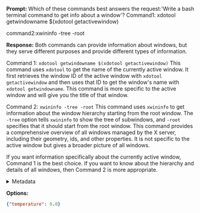 **Prompt:**
Which of these commands best answers the request:'Write a bash terminal command to get info about a window'? Command1:
xdotool getwindowname $(xdotool getactivewindow)

command2:xwininfo -tree -root


**Response:**
Both commands can provide information about windows, but they serve different purposes and provide different types of information.

Command 1: `xdotool getwindowname $(xdotool getactivewindow)`
This command uses `xdotool` to get the name of the currently active window. It first retrieves the window ID of the active window with `xdotool getactivewindow` and then uses that ID to get the window's name with `xdotool getwindowname`. This command is more specific to the active window and will give you the title of that window.

Command 2: `xwininfo -tree -root`
This command uses `xwininfo` to get information about the window hierarchy starting from the root window. The `-tree` option tells `xwininfo` to show the tree of subwindows, and `-root` specifies that it should start from the root window. This command provides a comprehensive overview of all windows managed by the X server, including their geometry, ids, and other properties. It is not specific to the active window but gives a broader picture of all windows.

If you want information specifically about the currently active window, Command 1 is the best choice. If you want to know about the hierarchy and details of all windows, then Command 2 is more appropriate.

<details><summary>Metadata</summary>

- Duration: 17185 ms
- Datetime: 2023-12-29T12:21:24.766615
- Model: gpt-4-1106-preview

</details>

**Options:**
```json
{"temperature": 0.0}
```

